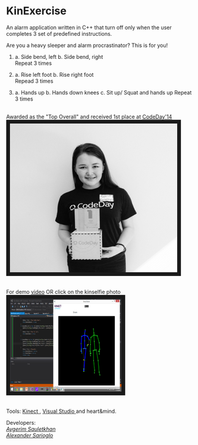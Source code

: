 KinExercise
=======

An alarm application written in C++ that turn off only when the user completes 3 set of predefined instructions. 

Are you a heavy sleeper and alarm procrastinator?
This is for you!

1.	a. Side bend, left
	b. Side bend, right 
		<br> Repeat 3 times

2.	a. Rise left foot
	b. Rise right foot 
		<br> Repead 3 times

3.	a. Hands up
	b. Hands down knees
	c. Sit up/ Squat and hands up
		Repeat 3 times


<br> Awarded as the "Top Overall" and received 1st place at [CodeDay'14](https://codeday.org/houston)
<img src="https://github.com/Aikerim/kinexercise/blob/master/IMG_6945.JPG" 
alt="" width="450" height="400" border="10"/>

<br>For demo [video](https://www.youtube.com/watch?v=uZ2GmIipHXg) OR click on the kinselfie photo
<br><a href="https://www.youtube.com/watch?v=uZ2GmIipHXg" target="_blank"><img src="https://raw.githubusercontent.com/Aikerim/kinexercise/master/kinselfie.png" 
alt="" width="300" height="250" border="10"/></a>

<br> Tools: <a href="http://www.xbox.com/en-US/xbox-one/accessories/kinect-for-xbox-one" target="_blank">Kinect </a>, <a href="http://www.visualstudio.com/" target="_blank">Visual Studio </a> and heart&mind.

Developers: 
<br>
*[Aygerim Sauletkhan](https://github.com/Aikerim)*
<br>
*[Alexander Sarioglo](https://github.com/Asarioglo)* 






